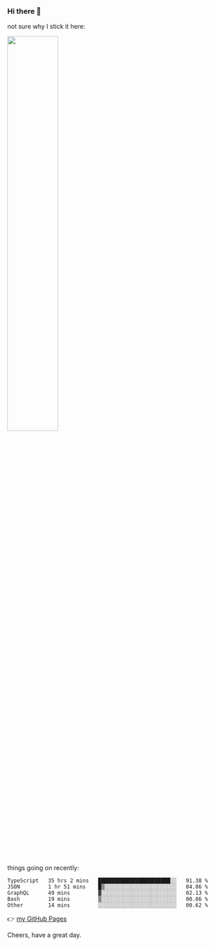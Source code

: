 ### Hi there 👋

not sure why I stick it here:

[<img width="48%" src="https://github-readme-stats.vercel.app/api?username=ykzhukian&show_icons=true&theme=dracula">](https://github.com/anuraghazra/github-readme-stats)


things going on recently:

<!--START_SECTION:waka-->

```text
TypeScript   35 hrs 2 mins   ███████████████████████░░   91.38 %
JSON         1 hr 51 mins    █▒░░░░░░░░░░░░░░░░░░░░░░░   04.86 %
GraphQL      49 mins         ▓░░░░░░░░░░░░░░░░░░░░░░░░   02.13 %
Bash         19 mins         ▒░░░░░░░░░░░░░░░░░░░░░░░░   00.86 %
Other        14 mins         ░░░░░░░░░░░░░░░░░░░░░░░░░   00.62 %
```

<!--END_SECTION:waka-->

👉 [my GitHub Pages](https://ykzhukian.github.io)

Cheers, have a great day.

